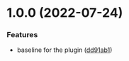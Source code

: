 # 1.0.0 (2022-07-24)


### Features

* baseline for the plugin ([dd91ab1](https://github.com/crash7/lambda-nextjs-serverless-plugin/commit/dd91ab1751b5169a4e06a79b457238f9a0ff613f))
